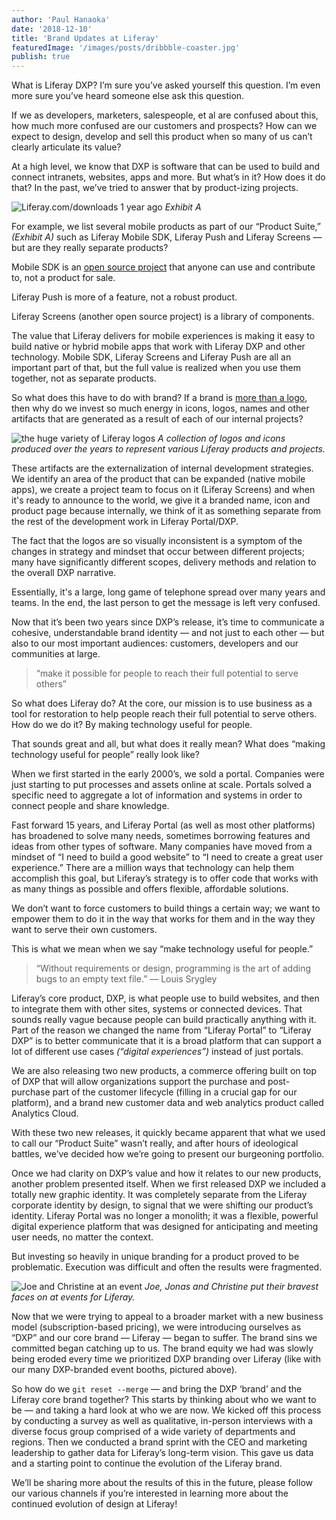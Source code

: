 ```yaml
---
author: 'Paul Hanaoka'
date: '2018-12-10'
title: 'Brand Updates at Liferay'
featuredImage: '/images/posts/dribbble-coaster.jpg'
publish: true
---
```


What is Liferay DXP? I’m sure you’ve asked yourself this question. I’m even more sure you’ve heard someone else ask this question.

If we as developers, marketers, salespeople, et al are confused about this, how much more confused are our customers and prospects? How can we expect to design, develop and sell this product when so many of us can’t clearly articulate its value?

At a high level, we know that DXP is software that can be used to build and connect intranets, websites, apps and more. But what’s in it? How does it do that? In the past, we’ve tried to answer that by product-izing projects.

![Liferay.com/downloads 1 year ago](/images/posts/liferay-product-downloads.png)
_Exhibit A_

For example, we list several mobile products as part of our “Product Suite,” _(Exhibit A)_ such as Liferay Mobile SDK, Liferay Push and Liferay Screens — but are they really separate products?

Mobile SDK is an [open source project](https://github.com/liferay/liferay-mobile-sdk) that anyone can use and contribute to, not a product for sale.

Liferay Push is more of a feature, not a robust product.

Liferay Screens (another open source project) is a library of components.

The value that Liferay delivers for mobile experiences is making it easy to build native or hybrid mobile apps that work with Liferay DXP and other technology. Mobile SDK, Liferay Screens and Liferay Push are all an important part of that, but the full value is realized when you use them together, not as separate products.

So what does this have to do with brand? If a brand is [more than a logo](https://hbr.org/2011/06/a-logo-is-not-a-brand), then why do we invest so much energy in icons, logos, names and other artifacts that are generated as a result of each of our internal projects?

![the huge variety of Liferay logos](/images/posts/liferay-logos.png)
_A collection of logos and icons produced over the years to represent various Liferay products and projects._

These artifacts are the externalization of internal development strategies. We identify an area of the product that can be expanded (native mobile apps), we create a project team to focus on it (Liferay Screens) and when it's ready to announce to the world, we give it a branded name, icon and product page because internally, we think of it as something separate from the rest of the development work in Liferay Portal/DXP.

The fact that the logos are so visually inconsistent is a symptom of the changes in strategy and mindset that occur between different projects; many have significantly different scopes, delivery methods and relation to the overall DXP narrative.

Essentially, it's a large, long game of telephone spread over many years and teams. In the end, the last person to get the message is left very confused.

Now that it’s been two years since DXP’s release, it’s time to communicate a cohesive, understandable brand identity — and not just to each other — but also to our most important audiences: customers, developers and our communities at large.

> “make it possible for people to reach their full potential to serve others”

So what does Liferay do? At the core, our mission is to use business as a tool for restoration to help people reach their full potential to serve others. How do we do it? By making technology useful for people.

That sounds great and all, but what does it really mean? What does “making technology useful for people” really look like?

When we first started in the early 2000’s, we sold a portal. Companies were just starting to put processes and assets online at scale. Portals solved a specific need to aggregate a lot of information and systems in order to connect people and share knowledge.

Fast forward 15 years, and Liferay Portal (as well as most other platforms) has broadened to solve many needs, sometimes borrowing features and ideas from other types of software. Many companies have moved from a mindset of “I need to build a good website” to “I need to create a great user experience.” There are a million ways that technology can help them accomplish this goal, but Liferay’s strategy is to offer code that works with as many things as possible and offers flexible, affordable solutions.

We don’t want to force customers to build things a certain way; we want to empower them to do it in the way that works for them and in the way they want to serve their own customers.

This is what we mean when we say “make technology useful for people.”

> “Without requirements or design, programming is the art of adding bugs to an empty text file.” &mdash; Louis Srygley

Liferay’s core product, DXP, is what people use to build websites, and then to integrate them with other sites, systems or connected devices. That sounds really vague because people can build practically anything with it. Part of the reason we changed the name from “Liferay Portal” to “Liferay DXP” is to better communicate that it is a broad platform that can support a lot of different use cases _(“digital experiences”)_ instead of just portals.

We are also releasing two new products, a commerce offering built on top of DXP that will allow organizations support the purchase and post-purchase part of the customer lifecycle (filling in a crucial gap for our platform), and a brand new customer data and web analytics product called Analytics Cloud.

With these two new releases, it quickly became apparent that what we used to call our “Product Suite” wasn’t really, and after hours of ideological battles, we’ve decided how we’re going to present our burgeoning portfolio.

Once we had clarity on DXP’s value and how it relates to our new products, another problem presented itself. When we first released DXP we included a totally new graphic identity. It was completely separate from the Liferay corporate identity by design, to signal that we were shifting our product’s identity. Liferay Portal was no longer a monolith; it was a flexible, powerful digital experience platform that was designed for anticipating and meeting user needs, no matter the context.

But investing so heavily in unique branding for a product proved to be problematic. Execution was difficult and often the results were fragmented.

![Joe and Christine at an event](/images/posts/liferay-event-confusion.jpg)
_Joe, Jonas and Christine put their bravest faces on at events for Liferay._

Now that we were trying to appeal to a broader market with a new business model (subscription-based pricing), we were introducing ourselves as “DXP” and our core brand &mdash; Liferay &mdash; began to suffer. The brand sins we committed began catching up to us. The brand equity we had was slowly being eroded every time we prioritized DXP branding over Liferay (like with our many DXP-branded event booths, pictured above).

So how do we `git reset --merge` — and bring the DXP ‘brand’ and the Liferay core brand together? This starts by thinking about who we want to be — and taking a hard look at who we are now. We kicked off this process by conducting a survey as well as qualitative, in-person interviews with a diverse focus group comprised of a wide variety of departments and regions. Then we conducted a brand sprint with the CEO and marketing leadership to gather data for Liferay’s long-term vision. This gave us data and a starting point to continue the evolution of the Liferay brand.

We’ll be sharing more about the results of this in the future, please follow our various channels if you’re interested in learning more about the continued evolution of design at Liferay!
